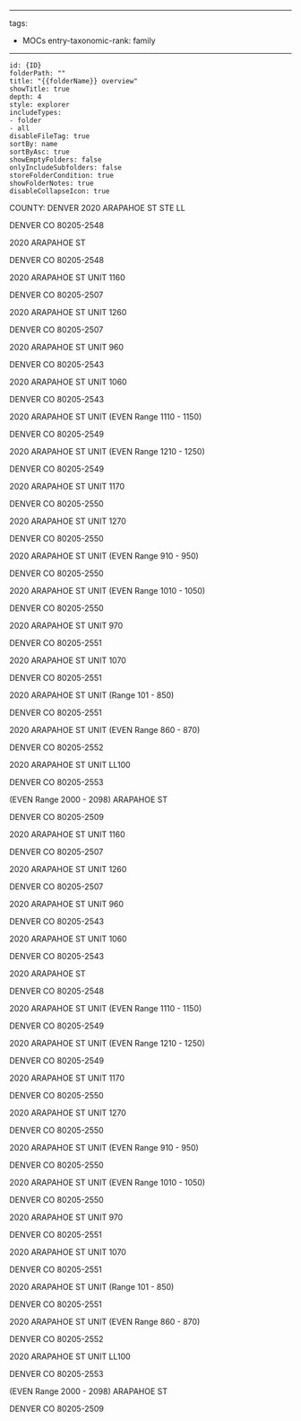 
---
tags:
- MOCs
entry-taxonomic-rank: family
---
```folder-overview
id: {ID}
folderPath: ""
title: "{{folderName}} overview"
showTitle: true
depth: 4
style: explorer
includeTypes:
- folder
- all
disableFileTag: true
sortBy: name
sortByAsc: true
showEmptyFolders: false
onlyIncludeSubfolders: false
storeFolderCondition: true
showFolderNotes: true
disableCollapseIcon: true
```
COUNTY: DENVER
2020 ARAPAHOE ST STE LL

DENVER CO 80205-2548

2020 ARAPAHOE ST

DENVER CO 80205-2548

2020 ARAPAHOE ST UNIT 1160

DENVER CO 80205-2507

2020 ARAPAHOE ST UNIT 1260

DENVER CO 80205-2507

2020 ARAPAHOE ST UNIT 960

DENVER CO 80205-2543

2020 ARAPAHOE ST UNIT 1060

DENVER CO 80205-2543

2020 ARAPAHOE ST UNIT (EVEN Range 1110 - 1150)

DENVER CO 80205-2549

2020 ARAPAHOE ST UNIT (EVEN Range 1210 - 1250)

DENVER CO 80205-2549

2020 ARAPAHOE ST UNIT 1170

DENVER CO 80205-2550

2020 ARAPAHOE ST UNIT 1270

DENVER CO 80205-2550

2020 ARAPAHOE ST UNIT (EVEN Range 910 - 950)

DENVER CO 80205-2550

2020 ARAPAHOE ST UNIT (EVEN Range 1010 - 1050)

DENVER CO 80205-2550

2020 ARAPAHOE ST UNIT 970

DENVER CO 80205-2551

2020 ARAPAHOE ST UNIT 1070

DENVER CO 80205-2551

2020 ARAPAHOE ST UNIT (Range 101 - 850)

DENVER CO 80205-2551

2020 ARAPAHOE ST UNIT (EVEN Range 860 - 870)

DENVER CO 80205-2552

2020 ARAPAHOE ST UNIT LL100

DENVER CO 80205-2553

(EVEN Range 2000 - 2098) ARAPAHOE ST

DENVER CO 80205-2509

2020 ARAPAHOE ST UNIT 1160

DENVER CO 80205-2507

2020 ARAPAHOE ST UNIT 1260

DENVER CO 80205-2507

2020 ARAPAHOE ST UNIT 960

DENVER CO 80205-2543

2020 ARAPAHOE ST UNIT 1060

DENVER CO 80205-2543

2020 ARAPAHOE ST

DENVER CO 80205-2548

2020 ARAPAHOE ST UNIT (EVEN Range 1110 - 1150)

DENVER CO 80205-2549

2020 ARAPAHOE ST UNIT (EVEN Range 1210 - 1250)

DENVER CO 80205-2549

2020 ARAPAHOE ST UNIT 1170

DENVER CO 80205-2550

2020 ARAPAHOE ST UNIT 1270

DENVER CO 80205-2550

2020 ARAPAHOE ST UNIT (EVEN Range 910 - 950)

DENVER CO 80205-2550

2020 ARAPAHOE ST UNIT (EVEN Range 1010 - 1050)

DENVER CO 80205-2550

2020 ARAPAHOE ST UNIT 970

DENVER CO 80205-2551

2020 ARAPAHOE ST UNIT 1070

DENVER CO 80205-2551

2020 ARAPAHOE ST UNIT (Range 101 - 850)

DENVER CO 80205-2551

2020 ARAPAHOE ST UNIT (EVEN Range 860 - 870)

DENVER CO 80205-2552

2020 ARAPAHOE ST UNIT LL100

DENVER CO 80205-2553

(EVEN Range 2000 - 2098) ARAPAHOE ST

DENVER CO 80205-2509